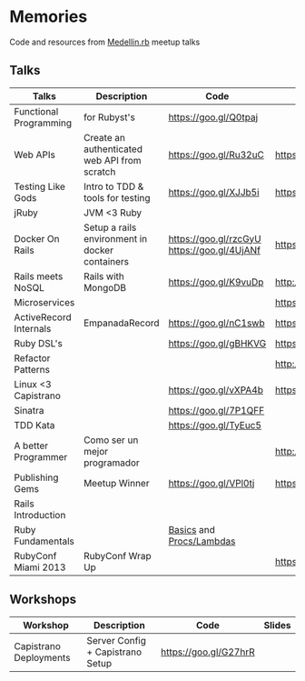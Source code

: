 # Memories
Code and resources from [Medellin.rb](http://www.meetup.com/medellin-rb/) meetup talks

## Talks

| Talks                    | Description                      | Code                  | Slides                |
|--------------------------|----------------------------------|-----------------------|-----------------------|
| Functional Programming   | for Rubyst's                     | https://goo.gl/Q0tpaj |                       |
| Web APIs                 | Create an authenticated web API from scratch | https://goo.gl/Ru32uC | https://goo.gl/vjyNtr |
| Testing Like Gods        | Intro to TDD & tools for testing | https://goo.gl/XJJb5i | https://goo.gl/lUlYgC |
| jRuby                    |  JVM <3 Ruby                     |                       |                       |
| Docker On Rails          | Setup a rails environment in docker containers | https://goo.gl/rzcGyU  https://goo.gl/4UjANf | https://goo.gl/acP81B |
| Rails meets NoSQL        | Rails with MongoDB               | https://goo.gl/K9vuDp | http://goo.gl/qhi1A5  |
| Microservices            |                                  |                       | https://goo.gl/8dqgBc |
| ActiveRecord Internals   | EmpanadaRecord                   | https://goo.gl/nC1swb | https://goo.gl/bVQ251 |
| Ruby DSL's               |                                  | https://goo.gl/gBHKVG | https://goo.gl/xGxLRZ |
| Refactor Patterns        |                                  |                       | http://goo.gl/98QvUo  |
| Linux <3 Capistrano      |                                  | https://goo.gl/vXPA4b | https://goo.gl/LPPZ2e                     |
| Sinatra                  |                                  | https://goo.gl/7P1QFF |                       |
| TDD Kata                 |                                  | https://goo.gl/TyEuc5 |                       |
| A better Programmer      | Como ser un mejor programador    |                       | http://goo.gl/iXrNmA  |
| Publishing Gems          | Meetup Winner                    | https://goo.gl/VPl0tj | https://goo.gl/y8xHEL |
| Rails Introduction       |                                  |                       |                       |
| Ruby Fundamentals        |                                  | [Basics](https://gist.github.com/orendon/15930c5c80c4f39a31f3) and [Procs/Lambdas](https://gist.github.com/orendon/15b824349975f1b1dafc)                        |                       |
| RubyConf Miami 2013      |  RubyConf Wrap Up                |                       | https://goo.gl/ujB50t |
## Workshops

| Workshop                 | Description                      | Code                  | Slides                |
|--------------------------|----------------------------------|-----------------------|-----------------------|
| Capistrano Deployments   | Server Config + Capistrano Setup | https://goo.gl/G27hrR |                       |
